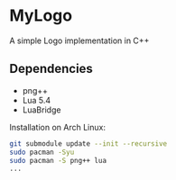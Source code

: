 # MyLogo

A simple Logo implementation in C++

## Dependencies

- png++
- Lua 5.4
- LuaBridge

Installation on Arch Linux:

```bash
git submodule update --init --recursive
sudo pacman -Syu
sudo pacman -S png++ lua
...
